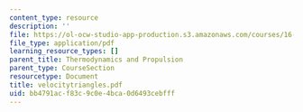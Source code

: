 ```yaml
---
content_type: resource
description: ''
file: https://ol-ocw-studio-app-production.s3.amazonaws.com/courses/16-01-unified-engineering-i-ii-iii-iv-fall-2005-spring-2006/bb4791acf83c9c0e4bca0d6493cebfff_velocitytriangles.pdf
file_type: application/pdf
learning_resource_types: []
parent_title: Thermodynamics and Propulsion
parent_type: CourseSection
resourcetype: Document
title: velocitytriangles.pdf
uid: bb4791ac-f83c-9c0e-4bca-0d6493cebfff
---
```

